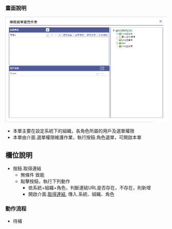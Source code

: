 ### <div id="view">畫面說明</div>

![表單畫面]

* 本單主要在設定系統下的組織，各角色所屬的用戶及選單權限
* 本單由介面.選單權限維護作業，執行按鈕.角色選單，可開啟本單

## <div id="object-desc">欄位說明</div>

* 按鈕.取得連結
    * 無條件 致能
    * 點擊按鈕，執行下列動作
        * 依系統+組織+角色，判斷連結URL是否存在，不存在，則新增
        * 開啟介面.[取得連結][link_getRoleURL], 傳入.系統、組織、角色


### <div id="action">動作流程</div>

* <ps>待補</ps>


[表單畫面]:attachment/role_of_people_set.png "表單畫面"
[link_getRoleURL]:{3}/RTE/SITE/getRoleURL/README
